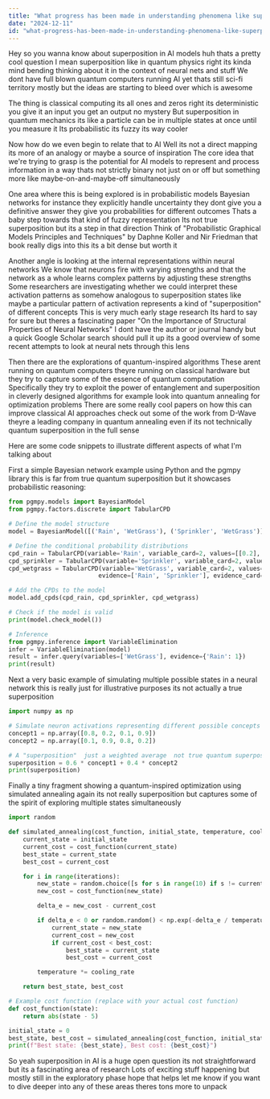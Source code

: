 ```yaml
---
title: "What progress has been made in understanding phenomena like superposition in AI models?"
date: "2024-12-11"
id: "what-progress-has-been-made-in-understanding-phenomena-like-superposition-in-ai-models"
---
```


Hey so you wanna know about superposition in AI models huh thats a pretty cool question  I mean superposition like in quantum physics right its kinda mind bending thinking about it in the context of neural nets and stuff  We dont have full blown quantum computers running AI yet thats still sci-fi territory mostly but the ideas are starting to bleed over which is awesome

The thing is  classical computing its all ones and zeros right its deterministic  you give it an input you get an output  no mystery  But superposition in quantum mechanics its like a particle can be in multiple states at once until you measure it  Its probabilistic  its fuzzy  its way cooler

Now how do we even begin to relate that to AI  Well its not a direct mapping its more of an analogy  or maybe a source of inspiration  The core idea that we're trying to grasp is the potential for AI models to represent and process information in a way thats not strictly binary  not just on or off  but something more like maybe-on-and-maybe-off simultaneously

One area where this is being explored is in probabilistic models  Bayesian networks for instance  they explicitly handle uncertainty they dont give you a definitive answer they give you probabilities for different outcomes  Thats a baby step towards that kind of fuzzy representation  Its not true superposition but its a step in that direction  Think of  "Probabilistic Graphical Models Principles and Techniques" by Daphne Koller and Nir Friedman  that book really digs into this  its a bit dense but worth it

Another angle is looking at the internal representations within neural networks  We know that neurons fire with varying strengths  and that the network as a whole learns complex patterns by adjusting these strengths  Some researchers are investigating whether we could interpret these activation patterns as somehow analogous to superposition states  like maybe a particular pattern of activation represents a kind of "superposition" of different concepts  This is very much early stage research  Its hard to say for sure  but theres a fascinating paper "On the Importance of Structural Properties of Neural Networks" I dont have the author or journal handy but a quick Google Scholar search should pull it up  its a good overview of some recent attempts to look at neural nets through this lens

Then there are the explorations of quantum-inspired algorithms  These arent running on quantum computers theyre running on classical hardware but they try to capture some of the essence of quantum computation  Specifically they try to exploit the power of entanglement and superposition in cleverly designed algorithms  for example look into quantum annealing for optimization problems  There are some really cool papers on how this can improve classical AI approaches  check out some of the work from D-Wave  theyre a leading company in quantum annealing even if its not technically quantum superposition in the full sense

Here are some code snippets to illustrate different aspects of what I'm talking about

First a simple Bayesian network example using Python and the pgmpy library  this is far from true quantum superposition but it showcases probabilistic reasoning:

```python
from pgmpy.models import BayesianModel
from pgmpy.factors.discrete import TabularCPD

# Define the model structure
model = BayesianModel([('Rain', 'WetGrass'), ('Sprinkler', 'WetGrass')])

# Define the conditional probability distributions
cpd_rain = TabularCPD(variable='Rain', variable_card=2, values=[[0.2], [0.8]])
cpd_sprinkler = TabularCPD(variable='Sprinkler', variable_card=2, values=[[0.6], [0.4]])
cpd_wetgrass = TabularCPD(variable='WetGrass', variable_card=2, values=[[0.99, 0.9, 0.9, 0.0], [0.01, 0.1, 0.1, 1.0]],
                         evidence=['Rain', 'Sprinkler'], evidence_card=[2, 2])

# Add the CPDs to the model
model.add_cpds(cpd_rain, cpd_sprinkler, cpd_wetgrass)

# Check if the model is valid
print(model.check_model())

# Inference
from pgmpy.inference import VariableElimination
infer = VariableElimination(model)
result = infer.query(variables=['WetGrass'], evidence={'Rain': 1})
print(result)
```


Next a very basic example of simulating multiple possible states in a neural network this is really just for illustrative purposes its not actually a true superposition

```python
import numpy as np

# Simulate neuron activations representing different possible concepts
concept1 = np.array([0.8, 0.2, 0.1, 0.9])
concept2 = np.array([0.1, 0.9, 0.8, 0.2])

# A "superposition"  just a weighted average  not true quantum superposition
superposition = 0.6 * concept1 + 0.4 * concept2
print(superposition)
```


Finally  a tiny fragment showing a quantum-inspired optimization using simulated annealing  again its not really superposition but captures some of the spirit of exploring multiple states simultaneously

```python
import random

def simulated_annealing(cost_function, initial_state, temperature, cooling_rate, iterations):
    current_state = initial_state
    current_cost = cost_function(current_state)
    best_state = current_state
    best_cost = current_cost

    for i in range(iterations):
        new_state = random.choice([s for s in range(10) if s != current_state]) # simple example
        new_cost = cost_function(new_state)

        delta_e = new_cost - current_cost

        if delta_e < 0 or random.random() < np.exp(-delta_e / temperature):
            current_state = new_state
            current_cost = new_cost
            if current_cost < best_cost:
                best_state = current_state
                best_cost = current_cost

        temperature *= cooling_rate

    return best_state, best_cost

# Example cost function (replace with your actual cost function)
def cost_function(state):
    return abs(state - 5)  

initial_state = 0
best_state, best_cost = simulated_annealing(cost_function, initial_state, 100, 0.95, 1000)
print(f"Best state: {best_state}, Best cost: {best_cost}")
```


So yeah  superposition in AI is a huge open question  its not straightforward  but its a fascinating area of research  Lots of exciting stuff happening  but mostly still in the exploratory phase  hope that helps  let me know if you want to dive deeper into any of these areas  theres tons more to unpack
